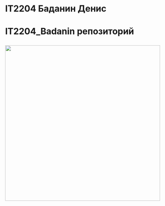 <h1>IT2204 Баданин Денис<h1>
<p>IT2204_Badanin репозиторий<p>
<img src =https://github.com/user-attachments/assets/634e39e8-f59b-4d47-a3b6-93ce2936a041 width=500px height=500px>
